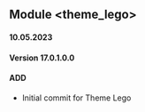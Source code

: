 ## Module <theme_lego>

#### 10.05.2023
#### Version 17.0.1.0.0
#### ADD
- Initial commit for Theme Lego